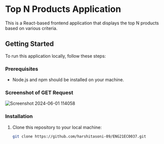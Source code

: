 # Top N Products Application

This is a React-based frontend application that displays the top N products based on various criteria.

## Getting Started

To run this application locally, follow these steps:

### Prerequisites

- Node.js and npm should be installed on your machine.

### Screenshot of GET Request
![Screenshot 2024-06-01 114058](https://github.com/harshitasoni-09/ENG21EC0037/assets/127110597/7302747a-7f7e-4058-9814-033bcc845a8e)

### Installation

1. Clone this repository to your local machine:

   ```bash
   git clone https://github.com/harshitasoni-09/ENG21EC0037.git
